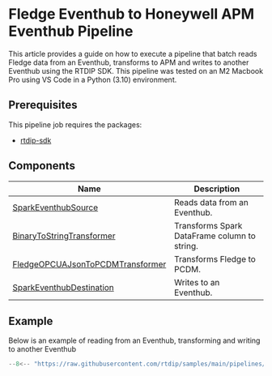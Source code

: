 # Fledge Eventhub to Honeywell APM Eventhub Pipeline

This article provides a guide on how to execute a pipeline that batch reads Fledge data from an Eventhub, transforms to APM and writes to another Eventhub using the RTDIP SDK. This pipeline was tested on an M2 Macbook Pro using VS Code in a Python (3.10) environment.

## Prerequisites
This pipeline job requires the packages:

* [rtdip-sdk](../../../../getting-started/installation.md#installing-the-rtdip-sdk)


## Components
|Name|Description|
|---------------------------|----------------------|
|[SparkEventhubSource](../../../code-reference/pipelines/sources/spark/eventhub.md)|Reads data from an Eventhub.|
|[BinaryToStringTransformer](../../../code-reference/pipelines/transformers/spark/binary_to_string.md)|Transforms Spark DataFrame column to string.|
|[FledgeOPCUAJsonToPCDMTransformer](../../../code-reference/pipelines/transformers/spark/fledge_opcua_json_to_pcdm.md)|Transforms Fledge to PCDM.|
|[SparkEventhubDestination](../../../code-reference/pipelines/destinations/spark/eventhub.md)|Writes to an Eventhub.|


## Example
Below is an example of reading from an Eventhub, transforming and writing to another Eventhub

```python
--8<-- "https://raw.githubusercontent.com/rtdip/samples/main/pipelines/deploy/Fledge-Eventhub-to_HW_APM-eventhub/pipeline.py"
```